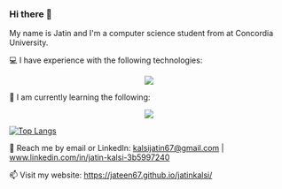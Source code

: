 ### Hi there 👋

My name is Jatin and I'm a computer science student from at Concordia University.

💻 I have experience with the following technologies:
<p align="center">
  <a href="https://skillicons.dev">
    <img src="https://skillicons.dev/icons?i=html,css,js,react,express,postgres,java,python,ruby,rails,bootstrap" />
  </a>
</p>

🌱 I am currently learning the following:
<p align="center">
  <a href="https://skillicons.dev">
    <img src="https://skillicons.dev/icons?i=angular,ts" />
  </a>
</p>

[![Top Langs](https://github-readme-stats.vercel.app/api/top-langs/?username=jateen67)](https://github.com/anuraghazra/github-readme-stats)


💬 Reach me by email or LinkedIn: kalsijatin67@gmail.com | www.linkedin.com/in/jatin-kalsi-3b5997240

📫 Visit my website: https://jateen67.github.io/jatinkalsi/
